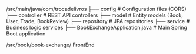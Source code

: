 /src/main/java/com/trocadelivros
├── config        # Configuration files (CORS)
├── controller    # REST API controllers
├── model         # Entity models (Book, User, Trade, BookReview)
├── repository    # JPA repositories
├── service       # Business logic services
├── BookExchangeApplication.java  # Main Spring Boot application

/src/book/book-exchange/
FrontEnd